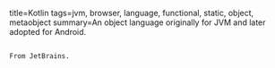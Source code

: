 title=Kotlin
tags=jvm, browser, language, functional, static, object, metaobject
summary=An object language originally for JVM and later adopted for Android.
~~~~~~

From JetBrains.

